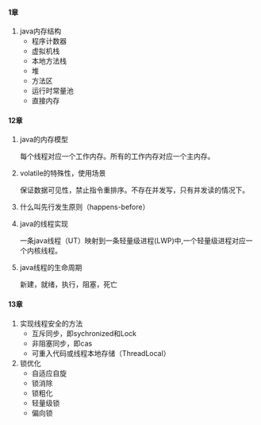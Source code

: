 #### 1章

1. java内存结构
   * 程序计数器
   * 虚拟机栈
   * 本地方法栈
   * 堆
   * 方法区
   * 运行时常量池
   * 直接内存

#### 12章

1. java的内存模型

   每个线程对应一个工作内存。所有的工作内存对应一个主内存。

2. volatile的特殊性，使用场景

   保证数据可见性，禁止指令重排序。不存在并发写，只有并发读的情况下。

3. 什么叫先行发生原则（happens-before）

4. java的线程实现

   一条java线程（UT）映射到一条轻量级进程(LWP)中,一个轻量级进程对应一个内核线程。

5. java线程的生命周期

   新建，就绪，执行，阻塞，死亡

#### 13章

1. 实现线程安全的方法
   * 互斥同步，即sychronized和Lock
   * 非阻塞同步，即cas
   * 可重入代码或线程本地存储（ThreadLocal）
2. 锁优化
   * 自适应自旋
   * 锁消除
   * 锁粗化
   * 轻量级锁
   * 偏向锁